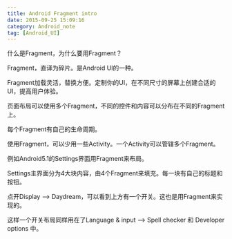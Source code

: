```yaml
---
title: Android Fragment intro
date: 2015-09-25 15:09:16
category: Android_note
tag: [Android_UI]
---
```


什么是Fragment，为什么要用Fragment？

Fragment，直译为碎片。是Android UI的一种。

Fragment加载灵活，替换方便。定制你的UI，在不同尺寸的屏幕上创建合适的UI，提高用户体验。

页面布局可以使用多个Fragment，不同的控件和内容可以分布在不同的Fragment上。

每个Fragment有自己的生命周期。

﻿使用Fragment，可以少用一些Activity。一个Activity可以管辖多个Fragment。

例如Android5.1的Settings界面用Fragment来布局。

Settings主界面分为4大块内容，由4个Fragment来填充。每一块有自己的标题和按钮。

点开Display --> Daydream，可以看到上方有一个开关。这也是用Fragment来实现的。

这样一个开关布局同样用在了Language & input --> Spell checker 和 Developer options 中。
